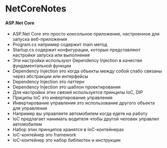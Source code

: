 # NetCoreNotes

<h4>ASP.Net Core</h4>
<ul>
<li>ASP.Net Core это просто консольное приложение, настроенное для запуска веб-приложения
</li><li>Program.cs например содержит main метод
</li><li>Startup.cs содержит конфигурации, которые представляют настройки запуска или выполнения
</li><li>Эти настройки используют Dependency Injection  в качестве фундаментальной функции
</li><li>Dependency Injection это когда объекты между собой слабо связаны через абстракции или интерфейсы
</li><li>Dependency Injection это паттерн
</li><li>Dependency Injection это шаблон проектирования  
</li><li>Для настройки этих связей используется принципы IoC, DIP
</li><li>Приципы IoC это инвертирование управления
</li><li>Инвертирование управления это использование другого объекта для управления
</li><li>Например вы управляете автомобилем когда едете на работу
</li><li>IoC предлагает нанимать водителя чтобы другой человек управлял автомобилем
</li><li>Набор этих принципов хранятся в IoC-контейнерах
</li><li>IoC-контейнер это framework
</li><li>IoC-контейнер это набор библиотек и инструкции
</li></ul>
